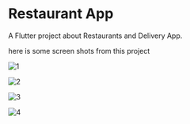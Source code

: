 # Restaurant App

A Flutter project about Restaurants and Delivery App.

here is some screen shots from this project

![1](https://user-images.githubusercontent.com/94874606/207653294-0981d44a-071a-41ea-be41-9b2019016a71.png)

![2](https://user-images.githubusercontent.com/94874606/207653300-87936399-9e91-479a-acc0-a2af324f84d3.png)

![3](https://user-images.githubusercontent.com/94874606/207653308-9caaa3cc-9680-4e26-88f5-8962418bd2e4.png)

![4](https://user-images.githubusercontent.com/94874606/207653287-d15bc775-fc29-4d35-8aa1-73b4509b8d34.png)
